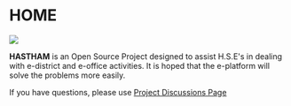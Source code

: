 # HOME



![](.gitbook/assets/21150-illustration-cybersecurity-as-a-service-2.gif)

  **HASTHAM** is an Open Source Project designed to assist H.S.E's in dealing with e-district and e-office activities. It is hoped that the e-platform will solve the problems more easily.

If you have questions, please use [Project Discussions Page](https://github.com/hasthamalp/LOCKALP/discussions)


